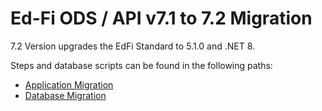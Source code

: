 # Ed-Fi ODS / API v7.1 to 7.2 Migration

7.2 Version upgrades the EdFi Standard to 5.1.0 and .NET 8.

Steps and database scripts can be found in the following paths:

* [Application Migration](./Application-Migration/readme.md)
* [Database Migration](./Database-Migration/readme.md)

